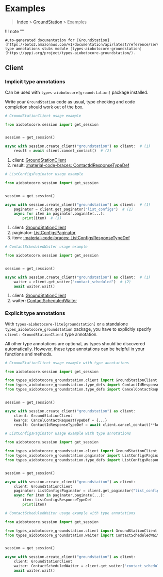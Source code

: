 # Examples

> [Index](../README.md) > [GroundStation](./README.md) > Examples

!!! note ""

    Auto-generated documentation for [GroundStation](https://boto3.amazonaws.com/v1/documentation/api/latest/reference/services/groundstation.html#groundstation)
    type annotations stubs module [types-aiobotocore-groundstation](https://pypi.org/project/types-aiobotocore-groundstation/).

## Client

### Implicit type annotations

Can be used with `types-aiobotocore[groundstation]` package installed.

Write your `GroundStation` code as usual,
type checking and code completion should work out of the box.



```python
# GroundStationClient usage example

from aiobotocore.session import get_session


session = get_session()

async with session.create_client("groundstation") as client:  # (1)
    result = await client.cancel_contact()  # (2)
```

1. client: [GroundStationClient](./client.md)
2. result: [:material-code-braces: ContactIdResponseTypeDef](./type_defs.md#contactidresponsetypedef) 



```python
# ListConfigsPaginator usage example

from aiobotocore.session import get_session


session = get_session()

async with session.create_client("groundstation") as client:  # (1)
    paginator = client.get_paginator("list_configs")  # (2)
    async for item in paginator.paginate(...):
        print(item)  # (3)
```

1. client: [GroundStationClient](./client.md)
2. paginator: [ListConfigsPaginator](./paginators.md#listconfigspaginator)
3. item: [:material-code-braces: ListConfigsResponseTypeDef](./type_defs.md#listconfigsresponsetypedef) 



```python
# ContactScheduledWaiter usage example

from aiobotocore.session import get_session


session = get_session()

async with session.create_client("groundstation") as client:  # (1)
    waiter = client.get_waiter("contact_scheduled")  # (2)
    await waiter.wait()
```

1. client: [GroundStationClient](./client.md)
2. waiter: [ContactScheduledWaiter](./waiters.md#contactscheduledwaiter)


### Explicit type annotations

With `types-aiobotocore-lite[groundstation]`
or a standalone `types_aiobotocore_groundstation` package, you have to explicitly specify
`client: GroundStationClient` type annotation.

All other type annotations are optional, as types should be discovered automatically.
However, these type annotations can be helpful in your functions and methods.


```python
# GroundStationClient usage example with type annotations

from aiobotocore.session import get_session

from types_aiobotocore_groundstation.client import GroundStationClient
from types_aiobotocore_groundstation.type_defs import ContactIdResponseTypeDef
from types_aiobotocore_groundstation.type_defs import CancelContactRequestTypeDef


session = get_session()

async with session.create_client("groundstation") as client:
    client: GroundStationClient
    kwargs: CancelContactRequestTypeDef = {...}
    result: ContactIdResponseTypeDef = await client.cancel_contact(**kwargs)
```



```python
# ListConfigsPaginator usage example with type annotations

from aiobotocore.session import get_session

from types_aiobotocore_groundstation.client import GroundStationClient
from types_aiobotocore_groundstation.paginator import ListConfigsPaginator
from types_aiobotocore_groundstation.type_defs import ListConfigsResponseTypeDef


session = get_session()

async with session.create_client("groundstation") as client:
    client: GroundStationClient
    paginator: ListConfigsPaginator = client.get_paginator("list_configs")
    async for item in paginator.paginate(...):
        item: ListConfigsResponseTypeDef
        print(item)
```



```python
# ContactScheduledWaiter usage example with type annotations

from aiobotocore.session import get_session

from types_aiobotocore_groundstation.client import GroundStationClient
from types_aiobotocore_groundstation.waiter import ContactScheduledWaiter


session = get_session()

async with session.create_client("groundstation") as client:
    client: GroundStationClient
    waiter: ContactScheduledWaiter = client.get_waiter("contact_scheduled")
    await waiter.wait()
```
